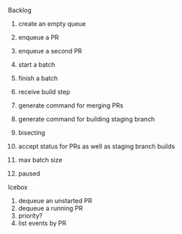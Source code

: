 Backlog
1.  create an empty queue
1.  enqueue a PR
1.  enqueue a second PR
1.  start a batch
1.  finish a batch
1.  receive build step
1.  generate command for merging PRs
1.  generate command for building staging branch

1.  bisecting
1.  accept status for PRs as well as staging branch builds
1.  max batch size
1.  paused


Icebox
1.  dequeue an unstarted PR
1.  dequeue a running PR
1.  priority?
1.  list events by PR
